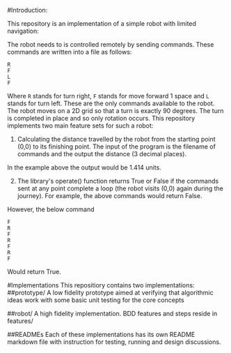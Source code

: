 #Introduction:

This repository is an implementation of a simple robot with limited navigation:

The robot needs to is controlled remotely by sending commands. These commands are written into a file as follows: 

```  
R 
F 
L 
F 
```

Where `R` stands for turn right, `F` stands for move forward 1 space and `L` stands for turn left. These are the only commands available to the robot. The robot moves on a 2D grid so that a turn is exactly 90 degrees. The turn is completed in place and so only rotation occurs. 
This repository implements two main feature sets for such a robot:

1. Calculating the distance travelled by the robot from the starting point (0,0) to its finishing point. The input of the program is the filename of commands and the output the distance (3 decimal places). 
  
 In the example above the output would be 1.414 units. 
  
2. The library's operate() function returns True or False if the commands sent at any point complete a loop (the robot visits (0,0) again during the journey). For example, the above commands would return False.

 However, the below command 

 ```
F  
R 
F 
R 
F 
R 
F 
```
  
 Would return True.

#Implementations
This repositiory contains two implementations:
##prototype/
A low fidelity prototype aimed at verifying that algorithmic ideas work with some basic unit testing for the core concepts

##robot/
A high fidelity implementation. BDD features and steps reside in features/

##READMEs
Each of these implementations has its own README markdown file with instruction for testing, running and design discussions.

